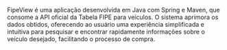 FipeView é uma aplicação desenvolvida em Java com Spring e Maven, que consome a API oficial da Tabela FIPE para veículos. O sistema aprimora os dados obtidos, oferecendo ao usuário uma experiência simplificada e intuitiva para pesquisar e encontrar rapidamente informações sobre o veículo desejado, facilitando o processo de compra.
